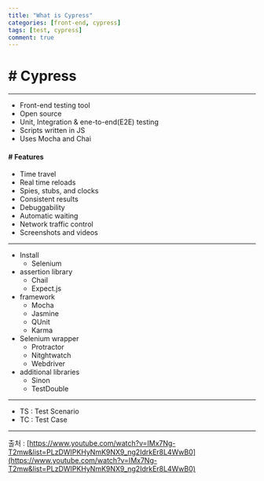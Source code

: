 ```yaml
---
title: "What is Cypress"
categories: [front-end, cypress]
tags: [test, cypress]
comment: true
---
```


# # Cypress

---

- Front-end testing tool
- Open source
- Unit, Integration & ene-to-end(E2E) testing
- Scripts written in JS
- Uses Mocha and Chai

#### # Features

- Time travel
- Real time reloads
- Spies, stubs, and clocks
- Consistent results
- Debuggability
- Automatic waiting
- Network traffic control
- Screenshots and videos

---

- Install
  - Selenium
- assertion library
  - Chail
  - Expect.js
- framework
  - Mocha
  - Jasmine
  - QUnit
  - Karma
- Selenium wrapper
  - Protractor
  - Nitghtwatch
  - Webdriver
- additional libraries
  - Sinon
  - TestDouble

---

- TS : Test Scenario
- TC : Test Case

---

출처 : [https://www.youtube.com/watch?v=IMx7Ng-T2mw&list=PLzDWIPKHyNmK9NX9_ng2IdrkEr8L4WwB0](https://www.youtube.com/watch?v=IMx7Ng-T2mw&list=PLzDWIPKHyNmK9NX9_ng2IdrkEr8L4WwB0)
